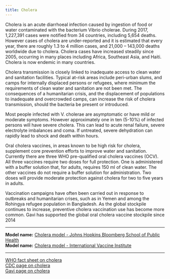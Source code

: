 ```yaml
---
title: Cholera 
---
```


Cholera is an acute diarrhoeal infection caused by ingestion of food or water contaminated with the bacterium Vibrio cholerae.  During 2017, 1,227,391 cases were notified from 34 countries, including 5,654 deaths.  However cases of cholera are under-reported and it is estimated that every year, there are roughly 1.3 to 4 million cases, and 21,000 – 143,000 deaths worldwide due to cholera.  Cholera cases have increased steadily since 2005, occurring in many places including  Africa,  Southeast Asia, and Haiti.  Cholera is now endemic in many countries.   

Cholera transmission is closely linked to inadequate access to clean water and sanitation facilities. Typical at-risk areas include peri-urban slums, and camps for internally displaced persons or refugees, where minimum the requirements of clean water and sanitation are not been met.  The consequences of a humanitarian crisis, and the displacement of populations to inadequate and overcrowded camps, can increase the risk of cholera transmission, should the bacteria be present or introduced. 

Most people infected with V. cholerae are asymptomatic or have mild or moderate symptoms.  However approximately one in ten (5-10%) of infected persons will have severe cholera.  This can lead to acute renal failure, severe electrolyte imbalances and coma.  If untreated, severe dehydration can rapidly lead to shock and death within hours.  

Oral cholera vaccines, in areas known to be high risk for cholera, supplement core prevention efforts to improve water and sanitation. Currently there are three WHO pre-qualified oral cholera vaccines (OCV). All three vaccines require two doses for full protection.   One is administered with a buffer solution that, for adults, requires 150 ml of clean water. The other vaccines do not require a buffer solution for administration. Two doses will provide moderate protection against cholera for two to five years in adults.

Vaccination campaigns have often been carried out in response to outbreaks and humanitarian crises, such as in Yemen and among the Rohingya refugee population in Bangladesh.  As the global stockpile continues to increase, preventive cholera vaccination use has become more common. Gavi has supported the global oral cholera vaccine stockpile since 2014

---

**Model name:**  [Cholera model - Johns Hopkins Bloomberg School of Public Health](/models/cholera)  
**Model name:**  [Cholera model - International Vaccine Institute](/models/cholera)  

---

[WHO fact sheet on cholera](https://www.who.int/news-room/fact-sheets/detail/cholera/)        
[CDC page on cholera](https://www.cdc.gov/cholera/index.html/)      
[Gavi page on cholera](https://www.gavi.org/types-support/vaccine-support/oral-cholera)      
